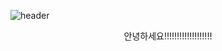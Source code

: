 <!--
**Bada35/Bada35** is a ✨ _special_ ✨ repository because its `README.md` (this file) appears on your GitHub profile.

Here are some ideas to get you started:

- 🔭 I’m currently working on ...
- 🌱 I’m currently learning ...
- 👯 I’m looking to collaborate on ...
- 🤔 I’m looking for help with ...
- 💬 Ask me about ...
- 📫 How to reach me: ...
- 😄 Pronouns: ...
- ⚡ Fun fact: ...
-->


![header](https://capsule-render.vercel.app/api?type=waving&color=0:6FC7E1,100:2797b9&height=185&section=header&text=Hola!%20I'm%20Jisu%20Seo🙋🏻‍♀️&fontColor=f7f5f5&fontSize=35&fontAlignY=38&animation=fadeIn)
<p align="center">안녕하세요!!!!!!!!!!!!!!!!!!!</p>
